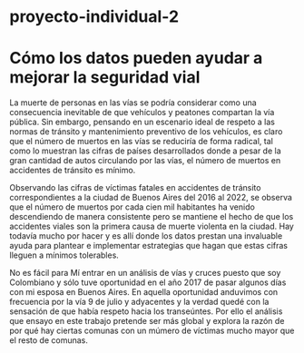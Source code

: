 # proyecto-individual-2

# Cómo los datos pueden ayudar a mejorar la seguridad vial 

La muerte de personas en las vías  se podría considerar como una consecuencia inevitable de que vehículos y peatones compartan la vía pública.  Sin embargo, pensando en un escenario ideal de respeto a las normas de tránsito y mantenimiento preventivo de los vehículos, es claro que el número de  muertos  en las vías  se  reduciría de forma radical, tal como lo muestran las cifras de países desarrollados donde a pesar de la gran cantidad de autos circulando por las vías, el número de muertos en accidentes de tránsito es mínimo.

Observando las cifras de víctimas fatales en accidentes de tránsito correspondientes a la ciudad de Buenos Aires del 2016 al 2022, se observa que el número de muertos por cada cien mil habitantes ha venido descendiendo de manera consistente pero se mantiene el hecho de que los accidentes viales son  la primera causa de muerte violenta en la ciudad.  Hay todavía mucho por hacer y es allí donde los datos prestan una invaluable ayuda para plantear e implementar  estrategias que hagan que estas cifras lleguen a mínimos tolerables.

No  es fácil para Mí entrar en un análisis de vías y cruces  puesto que soy Colombiano y sólo tuve oportunidad en el año 2017 de pasar algunos días con mi esposa en Buenos Aires.  En aquella oportunidad anduvimos con frecuencia por la vía 9 de julio y adyacentes y la verdad quedé con la sensación de que había respeto hacia los transeúntes.  Por ello el análisis que ensayo en este trabajo pretende ser más global y explora la razón de por qué hay ciertas comunas con un múmero de víctimas mucho mayor que el resto de comunas.
 

